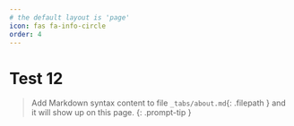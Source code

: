 ```yaml
---
# the default layout is 'page'
icon: fas fa-info-circle
order: 4
---
```


# Test 12

> Add Markdown syntax content to file `_tabs/about.md`{: .filepath } and it will show up on this page.
{: .prompt-tip }


